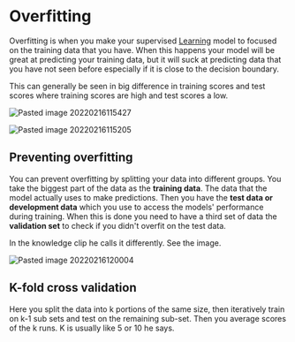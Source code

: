 # Overfitting 

Overfitting is when you make your supervised [Learning](Learning.md) model to focused on the training data that you have. When this happens your model will be great at predicting your training data, but it will suck at predicting data that you have not seen before especially if it is close to the decision boundary. 

This can generally be seen in big difference in training scores and test scores where training scores are high and test scores a low. 

![Pasted image 20220216115427](Pasted%20image%2020220216115427.webp)

![Pasted image 20220216115205](Pasted%20image%2020220216115205.webp)

## Preventing overfitting
You can prevent overfitting by splitting your data into different groups. You take the biggest part of the data as the **training data**. The data that the model actually uses to make predictions. Then you have the **test data or development data** which you use to access the models' performance during training. When this is done you need to have a third set of data the **validation set** to check if you didn't overfit on the test data. 

In the knowledge clip he calls it differently. See the image. 

![Pasted image 20220216120004](Pasted%20image%2020220216120004.webp)

## K-fold cross validation
Here you split the data into k portions of the same size, then iteratively train on k-1 sub sets and test on the remaining sub-set. Then you average scores of the k runs. K is usually like 5 or 10 he says. 





